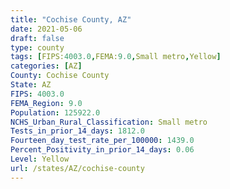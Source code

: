 ```yaml
---
title: "Cochise County, AZ"
date: 2021-05-06
draft: false
type: county
tags: [FIPS:4003.0,FEMA:9.0,Small metro,Yellow]
categories: [AZ]
County: Cochise County
State: AZ
FIPS: 4003.0
FEMA_Region: 9.0
Population: 125922.0
NCHS_Urban_Rural_Classification: Small metro
Tests_in_prior_14_days: 1812.0
Fourteen_day_test_rate_per_100000: 1439.0
Percent_Positivity_in_prior_14_days: 0.06
Level: Yellow
url: /states/AZ/cochise-county
---
```




